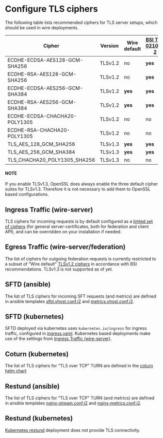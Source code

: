 <a id="tls"></a>

# Configure TLS ciphers

The following table lists recommended ciphers for TLS server setups, which should be used in wire deployments.

| Cipher                        | Version   | Wire default   | [BSI TR-02102-2](https://www.bsi.bund.de/SharedDocs/Downloads/EN/BSI/Publications/TechGuidelines/TG02102/BSI-TR-02102-2.pdf)   | [Mozilla TLS Guideline](https://wiki.mozilla.org/Security/Server_Side_TLS)   |
|-------------------------------|-----------|----------------|--------------------------------------------------------------------------------------------------------------------------------|------------------------------------------------------------------------------|
| ECDHE-ECDSA-AES128-GCM-SHA256 | TLSv1.2   | no             | **yes**                                                                                                                        | intermediate                                                                 |
| ECDHE-RSA-AES128-GCM-SHA256   | TLSv1.2   | no             | **yes**                                                                                                                        | intermediate                                                                 |
| ECDHE-ECDSA-AES256-GCM-SHA384 | TLSv1.2   | **yes**        | **yes**                                                                                                                        | intermediate                                                                 |
| ECDHE-RSA-AES256-GCM-SHA384   | TLSv1.2   | **yes**        | **yes**                                                                                                                        | intermediate                                                                 |
| ECDHE-ECDSA-CHACHA20-POLY1305 | TLSv1.2   | no             | no                                                                                                                             | intermediate                                                                 |
| ECDHE-RSA-CHACHA20-POLY1305   | TLSv1.2   | no             | no                                                                                                                             | intermediate                                                                 |
| TLS_AES_128_GCM_SHA256        | TLSv1.3   | **yes**        | **yes**                                                                                                                        | **modern**                                                                   |
| TLS_AES_256_GCM_SHA384        | TLSv1.3   | **yes**        | **yes**                                                                                                                        | **modern**                                                                   |
| TLS_CHACHA20_POLY1305_SHA256  | TLSv1.3   | no             | no                                                                                                                             | **modern**                                                                   |

#### NOTE
If you enable TLSv1.3, OpenSSL does always enable the three default cipher suites for TLSv1.3.
Therefore it is not necessary to add them to OpenSSL based configurations.

<a id="ingress-traffic"></a>

## Ingress Traffic (wire-server)

TLS ciphers for incoming requests is by default configured as a [limted set of ciphers](https://github.com/wireapp/wire-server/blob/master/charts/ingress-nginx-controller/values.yaml) (for general server-certificates, both for federation and client API), and can be overridden on your installation if needed.

## Egress Traffic (wire-server/federation)

The list of ciphers for outgoing federation requests is currently restricted to a subset of “Wire default” [TLSv1.2 ciphers](https://github.com/wireapp/wire-server/blob/develop/services/federator/src/Federator/Monitor/Internal.hs#L397) in accordance with BSI recommendations. TLSv1.3 is not supported as of yet.

## SFTD (ansible)

The list of TLS ciphers for incoming SFT requests (and metrics) are defined in ansible templates [sftd.vhost.conf.j2](https://github.com/wireapp/ansible-sft/blob/develop/roles/sft-server/templates/sftd.vhost.conf.j2#L23) and [metrics.vhost.conf.j2](https://github.com/wireapp/ansible-sft/blob/develop/roles/sft-server/templates/metrics.vhost.conf.j2#L17).

## SFTD (kubernetes)

SFTD deployed via kubernetes uses `kubernetes.io/ingress` for ingress traffic, configured in [ingress.yaml](https://github.com/wireapp/wire-server/blob/develop/charts/sftd/templates/ingress.yaml).
Kubernetes based deployments make use of the settings from [Ingress Traffic (wire-server)](#ingress-traffic).

## Coturn (kubernetes)

The list of TLS ciphers for “TLS over TCP” TURN are defined in the [coturn helm chart](https://github.com/wireapp/wire-server/blob/master/charts/coturn/values.yaml#L32)

## Restund (ansible)

The list of TLS ciphers for “TLS over TCP” TURN (and metrics) are defined in ansible templates [nginx-stream.conf.j2](https://github.com/wireapp/ansible-restund/blob/master/templates/nginx-stream.conf.j2#L25) and [nginx-metrics.conf.j2](https://github.com/wireapp/ansible-restund/blob/master/templates/nginx-metrics.conf.j2#L15).

## Restund (kubernetes)

[Kubernetes restund](https://github.com/wireapp/wire-server/tree/develop/charts/restund) deployment does not provide TLS connectivity.
